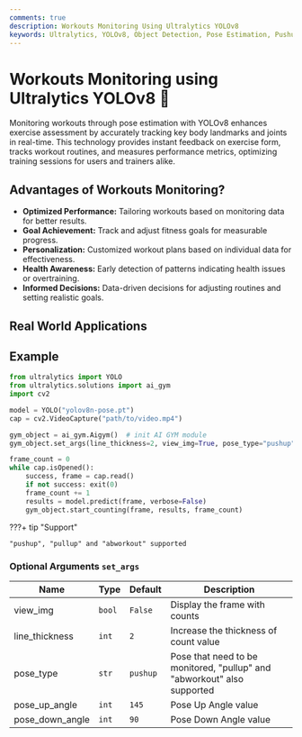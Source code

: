 ```yaml
---
comments: true
description: Workouts Monitoring Using Ultralytics YOLOv8
keywords: Ultralytics, YOLOv8, Object Detection, Pose Estimation, Pushups, Pull ups, Ab workouts, Notebook, IPython Kernel, CLI, Python SDK
---
```


# Workouts Monitoring using Ultralytics YOLOv8 🚀 
Monitoring workouts through pose estimation with YOLOv8 enhances exercise assessment by accurately tracking key body landmarks and joints in real-time. This technology provides instant feedback on exercise form, tracks workout routines, and measures performance metrics, optimizing training sessions for users and trainers alike.

## Advantages of Workouts Monitoring?

- **Optimized Performance:** Tailoring workouts based on monitoring data for better results.
- **Goal Achievement:** Track and adjust fitness goals for measurable progress.
- **Personalization:** Customized workout plans based on individual data for effectiveness.
- **Health Awareness:** Early detection of patterns indicating health issues or overtraining.
- **Informed Decisions:** Data-driven decisions for adjusting routines and setting realistic goals.

## Real World Applications


## Example
```python
from ultralytics import YOLO
from ultralytics.solutions import ai_gym
import cv2

model = YOLO("yolov8n-pose.pt")
cap = cv2.VideoCapture("path/to/video.mp4")

gym_object = ai_gym.Aigym()  # init AI GYM module
gym_object.set_args(line_thickness=2, view_img=True, pose_type="pushup")

frame_count = 0
while cap.isOpened():
    success, frame = cap.read()
    if not success: exit(0)
    frame_count += 1
    results = model.predict(frame, verbose=False)
    gym_object.start_counting(frame, results, frame_count)
```

???+ tip "Support"

    "pushup", "pullup" and "abworkout" supported


### Optional Arguments `set_args` 
| Name            | Type   | Default  | Description                                                             |
|-----------------|--------|----------|-------------------------------------------------------------------------|
| view_img        | `bool` | `False`  | Display the frame with counts                                           |
| line_thickness  | `int`  | `2`      | Increase the thickness of count value                                   |
| pose_type       | `str`  | `pushup` | Pose that need to be monitored, "pullup" and "abworkout" also supported |
| pose_up_angle   | `int`  | `145`    | Pose Up Angle value                                                     |
| pose_down_angle | `int`  | `90`     | Pose Down Angle value                                                   |
